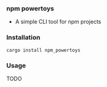 ### npm powertoys

-   A simple CLI tool for npm projects

### Installation

`cargo install npm_powertoys`

### Usage

TODO
